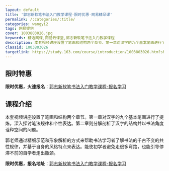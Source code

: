 ```yaml
---
layout: default
title: '郭志新软笔书法入门教学课程-限时优惠-网易精品课'
permalink: /:categories/:title/
categories: wangyi2
tags: 网易提供
cover: 1003803026.jpg
keywords: 精选网课,网易云课堂,郭志新软笔书法入门教学课程
description: 本套视频讲座设置了笔画和结构两个章节。第一章对汉字的九个基本笔画进行了提炼，深入探讨笔法规律和个性表达。第二章则分解剖析
classid: 1003803026
targetlink: https://study.163.com/course/introduction/1003803026.htm?share=1&shareId=1025206652&utm_campaign=share&utm_medium=iphoneShare&utm_source=&utm_u=1025206652
---
```


## 限时特惠

**限时优惠，火速报名**：[郭志新软笔书法入门教学课程-报名学习](https://study.163.com/course/introduction/1003803026.htm?share=1&shareId=1025206652&utm_campaign=share&utm_medium=iphoneShare&utm_source=&utm_u=1025206652)

## 课程介绍

本套视频讲座设置了笔画和结构两个章节。第一章对汉字的九个基本笔画进行了提炼，深入探讨笔法规律和个性表达。第二章则分解剖析了汉字的结构并以书法角度诠释空间的问题。

郭老师通过精细示范和形象解析的方式来帮助书法学习者了解书法的千古不变的共性规律，并基于自身的风格特点来表达。能使初学者避免走很多弯路，也能引导停滞不前的自学者走出瓶颈。

**限时优惠，报名地址**：[郭志新软笔书法入门教学课程-报名学习](https://study.163.com/course/introduction/1003803026.htm?share=1&shareId=1025206652&utm_campaign=share&utm_medium=iphoneShare&utm_source=&utm_u=1025206652)


